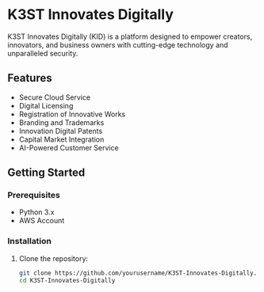 # K3ST Innovates Digitally

K3ST Innovates Digitally (KID) is a platform designed to empower creators, innovators, and business owners with cutting-edge technology and unparalleled security.

## Features
- Secure Cloud Service
- Digital Licensing
- Registration of Innovative Works
- Branding and Trademarks
- Innovation Digital Patents
- Capital Market Integration
- AI-Powered Customer Service

## Getting Started

### Prerequisites
- Python 3.x
- AWS Account

### Installation
1. Clone the repository:
   ```bash
   git clone https://github.com/yourusername/K3ST-Innovates-Digitally.git
   cd K3ST-Innovates-Digitally
